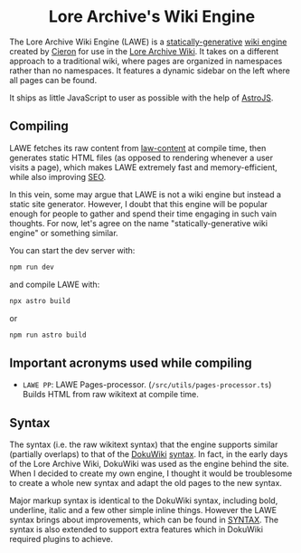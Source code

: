<div align="center">

# Lore Archive's Wiki Engine

</div>

The Lore Archive Wiki Engine (LAWE) is a [statically-generative](https://en.wikipedia.org/wiki/Static_site_generator) [wiki engine](https://en.wikipedia.org/wiki/Wiki_software) created by [Cieron](https://github.com/Cirrow) for use in the [Lore Archive Wiki](https://lorearchive.org). It takes on a different approach to a traditional wiki, where pages are organized in namespaces rather than no namespaces. It features a dynamic sidebar on the left where all pages can be found.


It ships as little JavaScript to user as possible with the help of [AstroJS](https://astro.build/).


## Compiling
LAWE fetches its raw content from [law-content](https://github.com/lorearchive/law-content) at compile time, then generates static HTML files (as opposed to rendering whenever a user visits a page), which makes LAWE extremely fast and memory-efficient, while also improving [SEO](https://en.wikipedia.org/wiki/Search_engine_optimization).

In this vein, some may argue that LAWE is not a wiki engine but instead a static site generator. However, I doubt that this engine will be popular enough for people to gather and spend their time engaging in such vain thoughts. For now, let's agree on the name "statically-generative wiki engine" or something similar.

You can start the dev server with:

```bash
npm run dev
```

and compile LAWE with:

```bash
npx astro build
```

or

```bash
npm run astro build
```



## Important acronyms used while compiling
- `LAWE PP`: LAWE Pages-processor. (`/src/utils/pages-processor.ts`) Builds HTML from raw wikitext at compile time.

## Syntax
The syntax (i.e. the raw wikitext syntax) that the engine supports similar (partially overlaps) to that of the [DokuWiki](https://www.dokuwiki.org/dokuwiki) [syntax](https://www.dokuwiki.org/wiki:syntax). In fact, in the early days of the Lore Archive Wiki, DokuWiki was used as the engine behind the site. When I decided to create my own engine, I thought it would be troublesome to create a whole new syntax and adapt the old pages to the new syntax.

Major markup syntax is identical to the DokuWiki syntax, including bold, underline, italic and a few other simple inline things. However the LAWE syntax brings about improvements, which can be found in [SYNTAX](https://github.com/lorearchive/LAWE/blob/main/SYNTAX.md). The syntax is also extended to support extra features which in DokuWiki required plugins to achieve.
